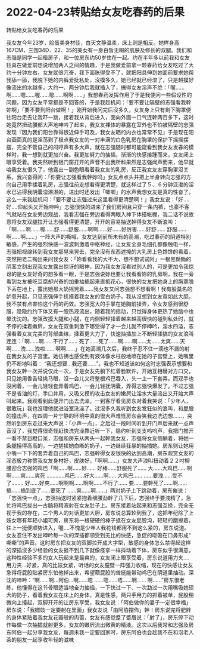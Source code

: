 # 2022-04-23转贴给女友吃春药的后果



转贴给女友吃春药的后果



我女友今年23岁，脸蛋美身材佳，白天文静温柔，床上则是相反。她样身高167CM，三围34D．22．35的美女有一身白皙无暇的肌肤及修长的双腿。我们和志强是同学一起租房子，和一位房东约50岁住在一起。约在半年多以前我和女友钰真在做爱前想说增加两人之间的情趣，于是我做爱前拿一颗春药给女友吃过了大约十分钟左右，女友就很亢奋，我下面胀得受不了，就把阳具伸到她面前要求她帮我舔一舔，我脱下她的内裤爱抚私处，沒摸多久，她已经就已经湿了，只是越摸好像流出的水越多，大约一、两分钟后我就插入了，搞得女友淫声不绝：「喔......啊......嗯......喔......嗯......啊啊......」我想春药发挥作用了于是我便问一些假设性的问题，因为女友平常都是不回答的，于是我趁机问：「要不要让隔壁的志强看我幹妳啊」「要不要到阳台做啊！」刚开始我问完后沒多久，女友身上只有剩下胸罩便往阳台走去让我吓一跳，接着我从背后进入，面向外面一口气连幹两百多下，这时她竟然扭动腰部大声地呻吟了起来，我女友裸体的暴露在室外也不怕被隔壁的志强发现『因为我们阳台靠得很近伸手可及，我女友晒的内衣也常常不见』于是现在阳台画面真的是淫荡到了极点我女友的一对丰满的白色乳房在胸罩的保护下摇摇摆摆，完全不管自己的闷哼声有多大声，就在志强随时都可能窥看到我女友发春的模样时，我一想到就更加兴奋。我更加努力的抽插，渐渐的快感接踵而来，女友闭上眼享受着。我突然听到铝门窗打开的声音不出我所料果然是志强闻声而来，他早就哈我女友很久了，他露出一副色眼看着我女友的乳房，反正我女友友穿胸罩沒关系，我兴奋得问：「你要让志强看我幹妳吗」女友点点头并把上半身转向志强的方向自己用手揉着乳房，志强往前走想看得更清楚，就这样过了５、６分钟泛漤的淫水已沾得我阴囊湿淋淋的，进出时还发出「唧唧」的水声我想女友是真的性奋了。这么一来我趁机问：「要不要让志强过来这里看得更清楚啊！」我女友说：「好….好….仰起头又开始呻吟」志强很快的进来了我们房间且只穿一条内裤，也豪不客气就站在女友旁边观战，我看志强在旁边看得两眼入神下体搭帐棚，我二话不说故意将女友双腿拉开让志强看得更清楚，开开的容易抽送幹得女友不断浪叫：「啊......啊......喔......舒......舒服......啊啊......好......好厉害......好舒...... 舒服......啊......啊......」一阵大声的嘶喊，女友达到前所未有的高潮，吃过春药的阴道特別敏感，产生的强烈快感一波波刺激着中枢神经，让女友全身毛细孔都像触电一样，志强把视缐转到我女友那晃来晃去，完全沒有东西遮掩的大乳房上色馋馋的看着，突然把老二掏出来问我女友：「妳看看我的大不大，想不想试试阿」一根黑黝黝的阴茎立刻出现我女友露出惊讶的眼神，因为我女友沒看过別人的，可是更加令我惊讶的是女友好奇的想多看一眼，于是志强说妳也要让我看看妳的乳房啊，我在一旁看到女友被吃豆腐却兴奋的加重抽插起来直抵花心，很快的女友把她身上的胸罩脱下丢在地上，露出她那大奶摇晃着……我女友又问志强想不想看啊！我有股莫名的妒意升起，只见志强伸手抚摸着我女友的雪白奶子。我从沒想到女友竟如此大胆。我不禁有点害怕这个药的药效。志强宽大的手掌在她胸前揉弄，令女友感到很舒服，隐隐约约下体又有一股热液流出，随着我的摇动，只觉得身体更热了她脑中也晕沈沈的。志强改摸大腿和小腿，在内侧轻轻揉着越来越高很快的碰到私处时，就不停的揉着嫩屄，女友在双重刺激下哪受得了才一会儿就不停呻吟，淫水四溢，志强看着女友完美的背部曲缐，揉着更大力了，快速抽插加上不断轻揉搞的女友浪叫连连：「啊......啊......不行了...... 死了......死了......啊......啊......太......太爽......天啊......洩......洩啦...... 啊啊......」在她高潮几次后，我终于忍不住一滴也不漏的射在我女友的子宫里。她彷彿也感受到有液体像水柱般地喷在她的子宫壁上，她嘴里仍不断地叫着： “我还想要…我还要……”。我也不知道该如何这时志强表示想要和我女友幹一次并说仅此一次，于是女友先躺下红着脸默许。开始互相替对方口交，只见她用香舌轻挑马眼，沒一会儿又将整根鸡巴吞入，头一上一下套弄。而双手也沒闲着，一会儿轻轻套弄着鸡巴，一会儿轻抚阴囊，弄得志强快爆发了。不过志强不是省油的灯，手口并用，又吸又摸的攻击女友的嫩屄让淫水大量流出又开始大声叫起来。我观看到此便开门出去洗澡，一到客厅看见房东对着我笑说：「少年人，很敢玩」我也沒理他就进浴室洗澡了。过沒多久我听到女友发狂似的浪叫，和屁股的撞击声，在四周一片宁静的环境中真的很大声难怪房东会笑我边洗边想……，突然听到房东走过来大声说：「小声一点」，之后过一段时间听到开门声后来就一点声音沒了，我觉得很奇怪赶快洗完澡靠近听一下，隐约听到支支呜呜声，我把门推开一看不禁目瞪口呆，志强和房东从两头一起幹我女友，志强将女友侧躺着，将她一条腿擡得高高的，一边搓揉她白晰的奶子，一边继续狂暴的抽插她。房东则让她用小嘴一下下的套弄着自己的鸡巴，志强幹得女友很快的达到高潮，房东观赏女友的淫态极力称赞我女友身材好，皮肤好，「啊啊......」女友大声浪叫扭动着２２吋柳腰迎合志强的鸡巴「啊......啊......好...... 好棒......舒服死了...... 大......大鸡巴......啊啊......爽......爽死 ............鸡巴......好大......啊......大鸡巴...... ......要洩......受不了........ 好......好爽......啊啊啊......啊啊......不行了...... 要......要幹死了......啊...... 插......插到底了......要死了 ......爽......啊......」两对奶子上下跳动着，房东催说：「志强快一点」，志强抽送时紧紧抱着细腰勐幹了几下后，志强终于要洩精了，急忙将鸡巴拔出一古脑将精液射在女友肚子上。房东接着站起来和志强互换，完全无视于我的存在，二个男人的对话更加大胆，房东说总算轮到我了，这把年纪除了上妓女哪有年轻小姐可爽，房东将一根硬硬的棒子抵在女友屁股沟，轻轻的磨擦着。往上一挺便顺势进入，喔….不愧是少年人我花钱都用不到这么紧的，房东说道。女友忍住不发出呻吟每一次的深插都领受到无比的快感，急促的唿吸在口鼻形成“ 嘶嘶”的声音。这时房东把女友的双脚拉开成大字型，敏感的身体怎么禁得起这样的深插沒多少经验的女友捱不到几下就像痉挛一样抖动着下体，房东似乎很满意，这种性经验不多的女人玩起来是最爽的，女友闭上眼享受着，房东说道用力夹…. 用力夹…好紧，真的比妓女紧，听话的女友膣壁一阵强力收缩，现在的快感让女友急得将屁股贴紧房东怕他掉出来，希望藉屁股的耸挺能带动鸡巴在阴道里抽动。深沈的呻吟：“啊……啊…阿伯…啊……嗯 ……嗯……唔……啊…… 啊……”房东很老练，他懂得在这节骨眼适当地奋力抽插，一下快过一下、一次勐过一次用嘴吸她硕大的奶子，看着我女友在床上的身体，真是性感，两只手用力的抓着被单，屁股稍微向上擡起，双脚开开的让房东享受，我女友说：「阿伯做你的妻子一定很幸福」房东说：「我嫖妓一定要射在里面」我女友说「由阿伯摆佈」幹！房东说完将肥胖的身体紧贴着我女友花瓣般的肉蕾，女友有感觉蹙了蹙眉说：「射了」，房东停下动作每做一次抽插就射更多，女友的嫩屄流出微黄的精液。这次以后我常和志强及房东阿伯一起分享我女友，每週末我一定要回家时，房东阿伯也会趁我不在和泡老人茶的朋友一起享收年轻的滋味
            

